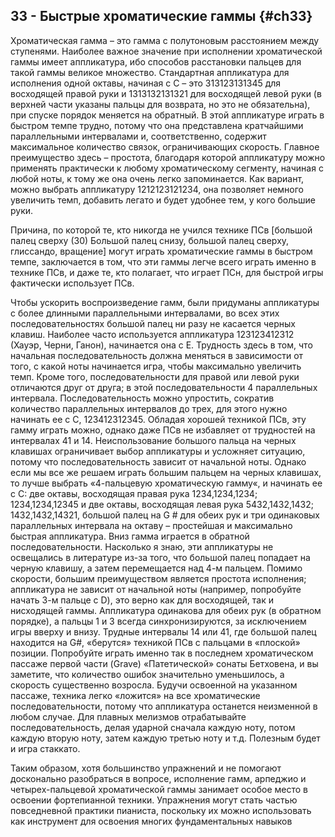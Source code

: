 ## 33 - Быстрые хроматические гаммы {#ch33}

Хроматическая гамма – это гамма с полутоновым расстоянием между ступенями. Наиболее важное значение при исполнении хроматической гаммы имеет аппликатура, ибо способов расстановки пальцев для такой гаммы великое множество. Стандартная аппликатура для исполнения одной октавы, начиная с C – это 313123131345 для восходящей правой руки и 1313132131321 для восходящей левой руки (в верхней части указаны пальцы для возврата, но это не обязательна), при спуске порядок меняется на обратный. В этой аппликатуре играть в быстром темпе трудно, потому что она представлена кратчайшими параллельными интервалами и, соответственно, содержит максимальное количество связок, ограничивающих скорость. Главное преимущество здесь – простота, благодаря которой аппликатуру можно применять практически к любому хроматическому сегменту, начиная с любой ноты, к тому же она очень легко запоминается. Как вариант, можно выбрать аппликатуру 1212123121234, она позволяет немного увеличить темп, добавить легато и будет удобнее тем, у кого большие руки.

Причина, по которой те, кто никогда не учился технике ПСв [большой палец сверху (30) Большой палец снизу, большой палец сверху, глиссандо, вращение] могут играть хроматические гаммы в быстром темпе, заключается в том, что эти гаммы легче всего играть именно в технике ПСв, и даже те, кто полагает, что играет ПСн, для быстрой игры фактически использует ПСв.

Чтобы ускорить воспроизведение гамм, были придуманы аппликатуры с более длинными параллельными интервалами, во всех этих последовательностях большой палец ни разу не касается черных клавиш. Наиболее часто используется аппликатура 123123412312 (Хауэр, Черни, Ганон), начинается она с E. Трудность здесь в том, что начальная последовательность должна меняться в зависимости от того, с какой ноты начинается игра, чтобы максимально увеличить темп. Кроме того, последовательности для правой или левой руки отличаются друг от друга; в этой последовательности 4 параллельных интервала. Последовательность можно упростить, сократив количество параллельных интервалов до трех, для этого нужно начинать ее с C, 123412312345. Обладая хорошей техникой ПСв, эту гамму играть можно, однако даже ПСв не избавляет от трудностей на интервалах 41 и 14. Неиспользование большого пальца на черных клавишах ограничивает выбор аппликатуры и усложняет ситуацию, потому что последовательность зависит от начальной ноты. Однако если мы все же решаем играть большим пальцем на черных клавишах, то лучше выбрать «4-пальцевую хроматическую гамму«, и начинать ее с C: две октавы, восходящая правая рука 1234,1234,1234; 1234,1234,12345 и две октавы, восходящая левая рука 5432,1432,1432; 1432,1432,14321, большой палец на G # для обеих рук и три одинаковых параллельных интервала на октаву – простейшая и максимально быстрая аппликатура. Вниз гамма играется в обратной последовательности. Насколько я знаю, эти аппликатуры не освещались в литературе из-за того, что большой палец попадает на черную клавишу, а затем перемещается над 4-м пальцем. Помимо скорости, большим преимуществом является простота исполнения; аппликатура не зависит от начальной ноты (например, попробуйте начать 3-м пальце с D), это верно как для восходящей, так и нисходящей гаммы. Аппликатура одинакова для обеих рук (в обратном порядке), а пальцы 1 и 3 всегда синхронизируются, за исключением игры вверху и внизу. Трудные интервалы 14 или 41, где большой палец находится на G#, «берутся» техникой ПСв с пальцами в «плоской» позиции. Попробуйте играть именно так в последнем хроматическом пассаже первой части (Grave) «Патетической» сонаты Бетховена, и вы заметите, что количество ошибок значительно уменьшилось, а скорость существенно возросла. Будучи освоенной на указанном пассаже, техника легко «ложится» на все хроматические последовательности, потому что аппликатура останется неизменной в любом случае. Для плавных мелизмов отрабатывайте последовательность, делая ударной сначала каждую ноту, потом каждую вторую ноту, затем каждую третью ноту и т.д. Полезным будет и игра стаккато.

Таким образом, хотя большинство упражнений и не помогают досконально разобраться в вопросе, исполнение гамм, арпеджио и четырех-пальцевой хроматической гаммы занимает особое место в освоении фортепианной техники. Упражнения могут стать частью повседневной практики пианиста, поскольку их можно использовать как инструмент для освоения многих фундаментальных навыков
